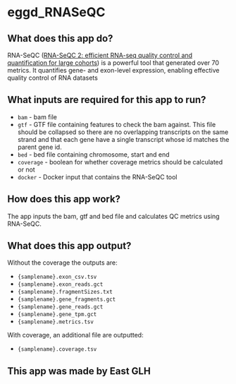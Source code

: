 # eggd_RNASeQC

## What does this app do?

RNA-SeQC ([RNA-SeQC 2: efficient RNA-seq quality control and quantification for large cohorts](https://academic.oup.com/bioinformatics/article/37/18/3048/6156810?login=false))  is a powerful tool that generated over 70 metrics. It quantifies gene- and exon-level expression, enabling effective quality control of RNA datasets

## What inputs are required for this app to run?

- ```bam``` - bam file
- ```gtf``` - GTF file containing features to check the bam against. This file should be collapsed so there are no overlapping transcripts on the same strand and that each gene have a single transcript whose id matches the parent gene id.
- ```bed``` - bed file containing chromosome, start and end
- ```coverage``` - boolean for whether coverage metrics should be calculated or not
- ```docker``` - Docker input that contains the RNA-SeQC tool


## How does this app work?

The app inputs the bam, gtf and bed file and calculates QC metrics using RNA-SeQC.

## What does this app output?

Without the coverage the outputs are:

- ```{samplename}.exon_csv.tsv```
- ```{samplename}.exon_reads.gct```
- ```{samplename}.fragmentSizes.txt```
- ```{samplename}.gene_fragments.gct```
- ```{samplename}.gene_reads.gct```
- ```{samplename}.gene_tpm.gct```
- ```{samplename}.metrics.tsv```

With coverage, an additional file are outputted:
- ```{samplename}.coverage.tsv```


## This app was made by East GLH